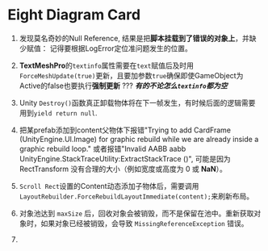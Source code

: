 # Eight Diagram Card

1. 发现莫名奇妙的Null Reference, 结果是把**脚本挂载到了错误的对象上**，并缺少赋值：
   记得要根据LogError定位准问题发生的位置。

2. **TextMeshPro**的`textinfo`属性需要在`text`赋值后及时用`ForceMeshUpdate(true)`更新，且要加参数`true`确保即使GameObject为Active的false也要执行**强制更新** ??? ***有的不论怎么`textinfo`都为空***

3. Unity `Destroy()`函数真正卸载物体将在下一帧发生，有时候后面的逻辑需要用到`yield return null`.

4. 把某prefab添加到content父物体下报错"Trying to add CardFrame (UnityEngine.UI.Image) for graphic rebuild while we are already inside a graphic rebuild loop."
   或者报错"Invalid AABB aabb UnityEngine.StackTraceUtility:ExtractStackTrace ()", 可能是因为RectTransform 没有合理的大小（例如宽度或高度为 0 或 **NaN**）。

5. `Scroll Rect`设置的Content动态添加子物体后，需要调用`LayoutRebuilder.ForceRebuildLayoutImmediate(content);`来刷新布局。

6. 对象池达到 `maxSize` 后，回收对象会被销毁，而不是保留在池中。重新获取对象时，如果对象已经被销毁，会导致 `MissingReferenceException` 错误。

7. 